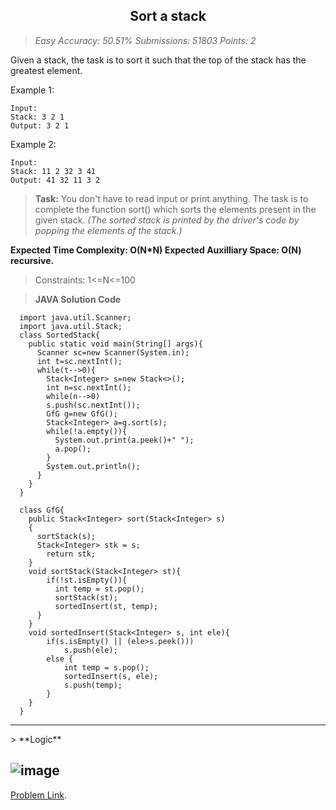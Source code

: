 <h2 align="center">Sort a stack</h2>

> _Easy Accuracy: 50.51% Submissions: 51803 Points: 2_

Given a stack, the task is to sort it such that the top of the stack has the greatest element.

Example 1:
```
Input:
Stack: 3 2 1
Output: 3 2 1
```    
Example 2:
```
Input:
Stack: 11 2 32 3 41
Output: 41 32 11 3 2
```   

> **Task:**
You don't have to read input or print anything.
The task is to complete the function sort() which sorts the elements present in the given stack.
_(The sorted stack is printed by the driver's code by popping the elements of the stack.)_


**Expected Time Complexity: O(N*N)
Expected Auxilliary Space: O(N) recursive.**

> Constraints:
> 1<=N<=100
 
> **JAVA Solution Code**  
```
  import java.util.Scanner;
  import java.util.Stack;
  class SortedStack{
    public static void main(String[] args){
      Scanner sc=new Scanner(System.in);
      int t=sc.nextInt();
      while(t-->0){
        Stack<Integer> s=new Stack<>();
        int n=sc.nextInt();
        while(n-->0)
        s.push(sc.nextInt());
        GfG g=new GfG();
        Stack<Integer> a=g.sort(s);
        while(!a.empty()){
          System.out.print(a.peek()+" ");
          a.pop();
        }
        System.out.println();
      }
    }
  }

  class GfG{
    public Stack<Integer> sort(Stack<Integer> s)
    {
      sortStack(s);
      Stack<Integer> stk = s;
        return stk;
    }
    void sortStack(Stack<Integer> st){
        if(!st.isEmpty()){
          int temp = st.pop();
          sortStack(st);
          sortedInsert(st, temp);
      }
    }
    void sortedInsert(Stack<Integer> s, int ele){
        if(s.isEmpty() || (ele>s.peek()))
            s.push(ele);
        else {
            int temp = s.pop();
            sortedInsert(s, ele);
            s.push(temp);
        }
    }
  }
```

<hr>
> **Logic**

![image](https://user-images.githubusercontent.com/72013227/134968679-552daa40-5520-43be-b7f9-481c6b0181a6.png)
---

[Problem Link](https://practice.geeksforgeeks.org/problems/sort-a-stack/1#).
